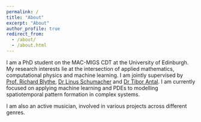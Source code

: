 ```yaml
---
permalink: /
title: "About"
excerpt: "About"
author_profile: true
redirect_from: 
  - /about/
  - /about.html
---
```


I am a PhD student on the MAC-MIGS CDT at the University of Edinburgh. My research interests lie at the intersection of applied mathematics, computational physics and machine learning. I am jointly supervised by [Prof. Richard Blythe](https://www2.ph.ed.ac.uk/~rblythe3/), [Dr Linus Schumacher](https://www.ed.ac.uk/profile/linus-schumacher) and [Dr Tibor Antal](https://www.maths.ed.ac.uk/~antal/index.html). I am currently focused on applying machine learning and PDEs to modelling spatiotemporal pattern formation in complex systems.

I am also an active musician, involved in various projects across different genres.



